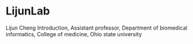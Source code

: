 # LijunLab
Lijun Cheng Introduction, Assistant professor, Department of biomedical informatics, College of medicine, Ohio state university
